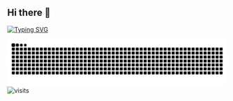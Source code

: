 ## Hi there 👋


<a href="https://git.io/typing-svg"><img src="https://readme-typing-svg.demolab.com?font=Open+Sans&weight=300&duration=2500&pause=1000&color=F779CD&width=435&lines=Ol%C3%A1%2C+meu+nome+Nicoli!" alt="Typing SVG" /></a>

<picture align="center">
  <source media="(prefers-color-scheme: dark)" srcset="https://raw.githubusercontent.com/nicolisouzafr/nicolisouzafr/output/github-contribution-grid-snake-dark.svg">
  <source media="(prefers-color-scheme: light)" srcset="https://raw.githubusercontent.com/nicolisouzafr/nicolisouzafr/output/github-contribution-grid-snake.svg">
  <img align="center" alt="github contribution grid snake animation" src="https://raw.githubusercontent.com/nicolisouzafr/nicolisouzafr/output/github-contribution-grid-snake.svg">
</picture>

<img src="https://visit-counter.vercel.app/counter.png?page=https%3A%2F%2Fgithub.com%2Fnisouzaf&s=40&c=ffa3dd&bg=00000000&no=4&ff=digi&tb=visits%3A+&ta=" alt="visits">


